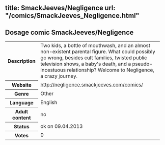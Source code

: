 title: SmackJeeves/Negligence
url: "/comics/SmackJeeves_Negligence.html"
---
Dosage comic SmackJeeves/Negligence
-----------------------------------------

<table class="comicinfo">
<tr>
<th>Description</th><td>Two kids, a bottle of mouthwash, and an almost non-existent parental figure. What could possibly go wrong, besides cult families, twisted public television shows, a baby's death, and a pseudo-incestuous relationship? Welcome to Negligence, a crazy journey.</td>
</tr>
<tr>
<th>Website</th><td><a href="http://negligence.smackjeeves.com/comics/">http://negligence.smackjeeves.com/comics/</a></td>
</tr>
<tr>
<th>Genre</th><td>Other</td>
</tr>
<tr>
<th>Language</th><td>English</td>
</tr>
<tr>
<th>Adult content</th><td>no</td>
</tr>
<tr>
<th>Status</th><td>ok on 09.04.2013</td>
</tr>
<tr>
<th>Votes</th><td>0</div></td>
</tr>
</table>

